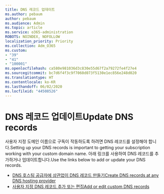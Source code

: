 ```yaml
---
title: DNS 레코드 업데이트
ms.author: pebaum
author: pebaum
ms.audience: Admin
ms.topic: article
ms.service: o365-administration
ROBOTS: NOINDEX, NOFOLLOW
localization_priority: Priority
ms.collection: Adm_O365
ms.custom:
- "39"
- "41"
- "100001"
ms.openlocfilehash: ca580e981036d3c830e55d67f2a79272fe4f27e4
ms.sourcegitcommit: bc7d6f4f3c9f7060d073f5130e1ec856e248d020
ms.translationtype: HT
ms.contentlocale: ko-KR
ms.lasthandoff: 06/02/2020
ms.locfileid: "44508526"
---
```

# <a name="update-dns-records"></a><span data-ttu-id="40e8e-102">DNS 레코드 업데이트</span><span class="sxs-lookup"><span data-stu-id="40e8e-102">Update DNS records</span></span>

<span data-ttu-id="40e8e-103">사용자 지정 도메인 이름으로 구독이 작동하도록 하려면 DNS 레코드를 설정해야 합니다.</span><span class="sxs-lookup"><span data-stu-id="40e8e-103">Setting up your DNS records is important to getting your subscription working with your custom domain name.</span></span> <span data-ttu-id="40e8e-104">아래 링크를 사용하여 DNS 레코드를 추가하거나 업데이트합니다.</span><span class="sxs-lookup"><span data-stu-id="40e8e-104">Use the links below to add or update your DNS records.</span></span>
  
- [<span data-ttu-id="40e8e-105">DNS 호스팅 공급자에 상관없이 DNS 레코드 만들기</span><span class="sxs-lookup"><span data-stu-id="40e8e-105">Create DNS records at any DNS hosting provider</span></span>](https://docs.microsoft.com/microsoft-365/admin/get-help-with-domains/create-dns-records-at-any-dns-hosting-provider)  
- [<span data-ttu-id="40e8e-106">사용자 지정 DNS 레코드 추가 또는 편집</span><span class="sxs-lookup"><span data-stu-id="40e8e-106">Add or edit custom DNS records</span></span>](https://docs.microsoft.com/microsoft-365/admin/dns/add-or-edit-custom-dns-records)